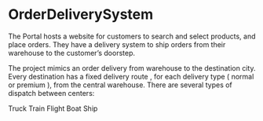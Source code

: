 # OrderDeliverySystem
The Portal hosts a website for customers to search and select products, and place orders. They have a delivery system to ship orders from their warehouse to the customer’s doorstep.

The project mimics an order delivery from warehouse to the destination city. Every destination has a
fixed delivery route , for each delivery type ( normal or premium ), from the central warehouse.
There are several types of dispatch between centers:

Truck
Train
Flight
Boat
Ship

